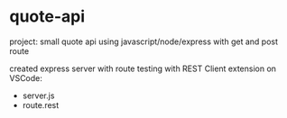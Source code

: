 # quote-api
project: small quote api using javascript/node/express with get and post route

created express server with route testing with REST Client extension on VSCode:
  - server.js
  - route.rest
